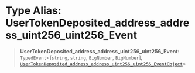 # Type Alias: UserTokenDeposited\_address\_address\_uint256\_uint256\_Event

> **UserTokenDeposited\_address\_address\_uint256\_uint256\_Event**: `TypedEvent`\<\[`string`, `string`, `BigNumber`, `BigNumber`\], [`UserTokenDeposited_address_address_uint256_uint256_EventObject`](../interfaces/UserTokenDeposited_address_address_uint256_uint256_EventObject.md)\>

